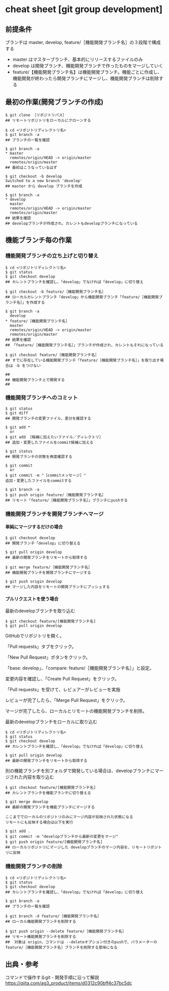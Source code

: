 
# cheat sheet [git group development]

## 前提条件

ブランチは master, develop, feature/［機能開発ブランチ名］の３段階で構成する

- master はマスターブランチ、基本的にリリースするファイルのみ
- develop は開発ブランチ、機能開発ブランチで作ったものをマージしていく
- feature/【機能開発ブランチ名】は機能開発ブランチ。機能ごとに作成し、機能開発が終わったら開発ブランチにマージし、機能開発ブランチは削除する

## 最初の作業(開発ブランチの作成)

    $ git clone ［リポジトリパス］
    ## リモートリポジトリをローカルにクローンする

    $ cd <リポジトリディレクトリ名>
    $ git branch -a
    ## ブランチの一覧を確認

    $ git branch -a
    * master
      remotes/origin/HEAD -> origin/master
      remotes/origin/master
    ## 最初はこうなっているはず
    
    $ git checkout -b develop
    Switched to a new branch 'develop'
    ## master から develop ブランチを作成

    $ git branch -a
    * develop
      master
      remotes/origin/HEAD -> origin/master
      remotes/origin/master
    ## 結果を確認
    ## developブランチが作成され、カレントもdevelopブランチになっている

## 機能ブランチ毎の作業

### 機能開発ブランチの立ち上げと切り替え

    $ cd <リポジトリディレクトリ名>
    $ git status
    $ git checkout develop
    ## カレントブランチを確認し、「develop」でなければ「develop」に切り替え

    $ git checkout -b feature/［機能開発ブランチ名］
    ## ローカルカレントブランチ「develop」から機能開発ブランチ「feature/［機能開発ブランチ名］」を作成する

    $ git branch -a
      develop
    * feature/［機能開発ブランチ名］
      master
      remotes/origin/HEAD -> origin/master
      remotes/origin/master
    ## 結果を確認
    ## 「feature/［機能開発ブランチ名］」ブランチが作成され、カレントもそれになっている

    $ git checkout feature/［機能開発ブランチ名］
    ## すでに存在している機能開発ブランチ「feature/［機能開発ブランチ名］」を取り出す場合は -b をつけない
    
    ##
    ## 機能開発ブランチ上で開発する
    ##

### 機能開発ブランチへのコミット
    
    $ git status
    $ git diff
    ## 開発ブランチの変更ファイル、差分を確認する

    $ git add *
      or
    $ git add ［候補に加えたいファイル／ディレクトリ］
    ## 追加・変更したファイルをcommit候補に加える
    
    $ git status
    ## 開発ブランチの状態を再度確認する
    
    $ git commit
      or
    $ git commit -m "［commitメッセージ］"
    追加・変更したファイルをcommitする
    
    $ git branch -a
    $ git push origin feature/［機能開発ブランチ名］
    ## リモート「feature/［機能開発ブランチ名］」ブランチにpushする

### 機能開発ブランチを開発ブランチへマージ

#### 単純にマージするだけの場合

    $ git checkout develop
    ## 開発ブランチ「develop」に切り替える

    $ git pull origin develop
    ## 最新の開発ブランチをリモートから取得する

    $ git merge feature/［機能開発ブランチ名］
    ## 機能開発ブランチを開発ブランチにマージする

    $ git push origin develop
    ## マージした内容をリモートの開発ブランチにプッシュする

#### プルリクエストを使う場合

最新のdevelopブランチを取り込む

    $ git checkout feature/[機能開発ブランチ名]
    $ git pull origin develop

GitHubでリポジトリを開く。

「Pull requests」タブをクリック。

「New Pull Request」ボタンをクリック。

「base: develop」、「compare: feature/［機能開発ブランチ名］」と設定。

変更内容を確認し、「Create Pull Request」をクリック。

「Pull requests」を受けて、レビュアーがレビューを実施

レビューが完了したら、「Merge Pull Request」をクリック。

マージが完了したら、ローカルとリモートの機能開発ブランチを削除。

最新のdevelopブランチをローカルに取り込む

    $ cd <リポジトリディレクトリ名>
    $ git status
    $ git checkout develop
    ## カレントブランチを確認し、「develop」でなければ「develop」に切り替え
    
    $ git pull origin develop
    ## 最新の開発ブランチをリモートから取得する

別の機能ブランチを別フォルダで開発している場合は、developブランチにマージされた内容を取り込む

    $ git checkout feature/[機能開発ブランチ名]
    ## カレントブランチを機能ブランチに切り替える

    $ git merge develop
    ## 最新の開発ブランチを機能ブランチにマージする

    ここまででローカルのリポジトリのみにマージ内容が反映された状態になる
    リモートにも反映する場合は以下を実行
    
    $ git add .
    $ git commit -m "developブランチから最新の変更をマージ"
    $ git push origin feature/[機能開発ブランチ名]
    ## ローカルリポジトリにマージした developブランチのマージ内容を、リモートリポジトリに反映

### 機能開発ブランチの削除

    $ cd <リポジトリディレクトリ名>
    $ git status
    $ git checkout develop
    ## カレントブランチを確認し、「develop」でなければ「develop」に切り替え

    $ git branch -a
    ## ブランチの一覧を確認

    $ git branch -d feature/［機能開発ブランチ名］
    ## ローカル機能開発ブランチを削除する
    
    $ git push origin --delete feature/［機能開発ブランチ名］
    ## リモート機能開発ブランチを削除する
    ##  対象は origin、コマンドは --deleteオプション付きのpushで、パラメーターの feature/［機能開発ブランチ名］ブランチを削除する意味になる

    
## 出典・参考
  コマンドで操作するgit - 開発手順に沿って解説
  https://qiita.com/ag3_product/items/d0312c90bff4c37bc5dc

